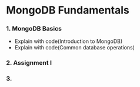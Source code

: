 # MongoDB Fundamentals
### 1. MongoDB Basics
- Explain with code(Introduction to MongoDB)
- Explain with code(Common database operations)
### 2. Assignment I
### 3.
